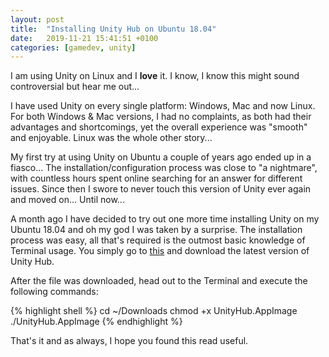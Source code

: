 ```yaml
---
layout: post
title:  "Installing Unity Hub on Ubuntu 18.04"
date:   2019-11-21 15:41:51 +0100
categories: [gamedev, unity]
---
```

I am using Unity on Linux and I **love** it. I know, I know this might sound controversial but hear me out...

I have used Unity on every single platform: Windows, Mac and now Linux. For both Windows & Mac versions, I had no complaints, as both had their advantages and shortcomings, yet the overall experience was "smooth" and enjoyable. Linux was the whole other story...

My first try at using Unity on Ubuntu a couple of years ago ended up in a fiasco... The installation/configuration process was close to "a nightmare", with countless hours spent online searching for an answer for different issues. Since then I swore to never touch this version of Unity ever again and moved on... Until now...

A month ago I have decided to try out one more time installing Unity on my Ubuntu 18.04 and oh my god I was taken by a surprise. The installation process was easy, all that's required is the outmost basic knowledge of Terminal usage. You simply go to [this](https://forum.unity.com/threads/unity-hub-v2-0-0-release.677485/) and download the latest version of Unity Hub.

After the file was downloaded, head out to the Terminal and execute the following commands:

{% highlight shell %}
cd ~/Downloads
chmod +x UnityHub.AppImage  
./UnityHub.AppImage
{% endhighlight %}

That's it and as always, I hope you found this read useful.
